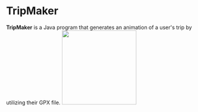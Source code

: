 # TripMaker

**TripMaker** is a Java program that generates an animation of a user's trip by utilizing their GPX file.
<img src="https://i.imgur.com/zy06YPZ.gif" width=200><br>
